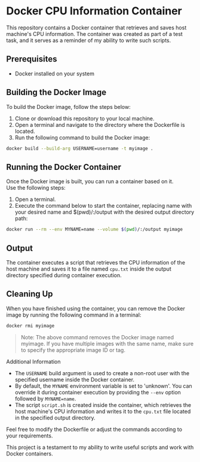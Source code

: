 # Docker CPU Information Container
This repository contains a Docker container that retrieves and saves host machine's CPU information. The container was created as part of a test task, and it serves as a reminder of my ability to write such scripts.

## Prerequisites
- Docker installed on your system

## Building the Docker Image
To build the Docker image, follow the steps below:
1. Clone or download this repository to your local machine.
2. Open a terminal and navigate to the directory where the Dockerfile is located.
3. Run the following command to build the Docker image:
```bash
docker build --build-arg USERNAME=username -t myimage .
```

## Running the Docker Container
Once the Docker image is built, you can run a container based on it.  
Use the following steps:
1. Open a terminal.
2. Execute the command below to start the container, replacing name with your desired name and $(pwd)/:/output with the desired output directory path:
```bash
docker run --rm --env MYNAME=name --volume $(pwd)/:/output myimage
```

## Output
The container executes a script that retrieves the CPU information of the host machine and saves it to a file named `cpu.txt` inside the output directory specified during container execution.

## Cleaning Up
When you have finished using the container, you can remove the Docker image by running the following command in a terminal:
```bash
docker rmi myimage
```
> Note: The above command removes the Docker image named myimage. If you have multiple images with the same name, make sure to specify the appropriate image ID or tag.

Additional Information

- The `USERNAME` build argument is used to create a non-root user with the specified username inside the Docker container.
- By default, the `MYNAME` environment variable is set to 'unknown'. You can override it during container execution by providing the `--env` option followed by `MYNAME=name`.
- The script `script.sh` is created inside the container, which retrieves the host machine's CPU information and writes it to the `cpu.txt` file located in the specified output directory.

Feel free to modify the Dockerfile or adjust the commands according to your requirements.

This project is a testament to my ability to write useful scripts and work with Docker containers.